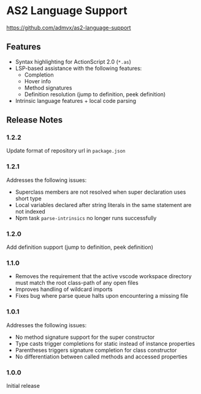 # AS2 Language Support

https://github.com/admvx/as2-language-support

## Features
- Syntax highlighting for ActionScript 2.0 (`*.as`)
- LSP-based assistance with the following features:
  - Completion
  - Hover info
  - Method signatures
  - Definition resolution (jump to definition, peek definition)
- Intrinsic language features + local code parsing

## Release Notes

### 1.2.2
Update format of repository url in `package.json`

### 1.2.1
Addresses the following issues:
- Superclass members are not resolved when super declaration uses short type
- Local variables declared after string literals in the same statement are not indexed
- Npm task `parse-intrinsics` no longer runs successfully

### 1.2.0
Add definition support (jump to definition, peek definition)

### 1.1.0
- Removes the requirement that the active vscode workspace directory must match the root class-path of any open files
- Improves handling of wildcard imports
- Fixes bug where parse queue halts upon encountering a missing file

### 1.0.1
Addresses the following issues:
- No method signature support for the super constructor
- Type casts trigger completions for static instead of instance properties
- Parentheses triggers signature completion for class constructor
- No differentiation between called methods and accessed properties

### 1.0.0
Initial release
